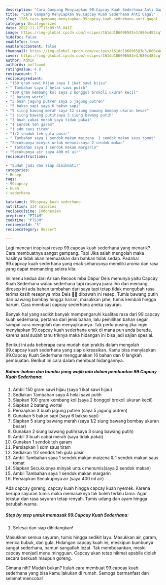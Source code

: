 ```yaml
---
description: "Cara Gampang Menyiapkan 99.Capcay Kuah Sederhana Anti Gagal"
title: "Cara Gampang Menyiapkan 99.Capcay Kuah Sederhana Anti Gagal"
slug: 1265-cara-gampang-menyiapkan-99capcay-kuah-sederhana-anti-gagal
category: Uncategorized
date: 2022-11-17T13:09:35.841Z
image: https://img-global.cpcdn.com/recipes/161dd186096583e3/680x482cq70/99capcay-kuah-sederhana-foto-resep-utama.jpg
hideToc: false
enableToc: true
enableTocContent: false
thumbnail: https://img-global.cpcdn.com/recipes/161dd186096583e3/680x482cq70/99capcay-kuah-sederhana-foto-resep-utama.jpg
cover: https://img-global.cpcdn.com/recipes/161dd186096583e3/680x482cq70/99capcay-kuah-sederhana-foto-resep-utama.jpg
author: Admin
authorAv: notfound
ratingvalue: 4.8
reviewcount: 7
recipeingredient:
- "150 gram sawi hijau saya 1 ikat sawi hijau"
- " Tambahan saya 4 helai sawi putih"
- "100 gram kembang kol saya 2 bonggol brokoli ukuran kecil"
- "2 batang wortel"
- "3 buah jagung putren saya 5 jagung putren"
- "5 bakso sapi saya 6 bakso sapi"
- "5 siung bawang merah saya 12 siung bawang bombay ukuran besar"
- "2 siung bawang putihsaya 3 siung bawang putih"
- "3 buah cabai merah saya tidak pakai"
- "1 sendok teh garam"
- "1 sdm saus tiram"
- "1/2 sendok teh gula pasir"
- " Tambahan saya 1 sendok makan maizena  1 sendok makan saus tomat"
- "Secukupnya minyak untuk menumissaya 2 sendok makan"
- " Tambahan saya 1 sendok makan margarin"
- "Secukupnya air saya 400 ml air"
recipeinstructions:

- "Sudah jadi dan siap dinikmati!"
categories:
- Resep
tags:
- 99capcay
- kuah
- sederhana

katakunci: 99capcay kuah sederhana 
nutrition: 134 calories
recipecuisine: Indonesian
preptime: "PT14M"
cooktime: "PT53M"
recipeyield: "3"
recipecategory: Dessert

---
```



Lagi mencari inspirasi resep 99.capcay kuah sederhana yang menarik? Cara membuatnya sangat gampang. Tapi Jika salah mengolah maka hasilnya tidak akan memuaskan dan bahkan tidak sedap. Padahal 99.capcay kuah sederhana yang enak seharusnya memiliki aroma dan rasa yang dapat memancing selera kita.


Ini menu kedua dari Arisan Recook mba Dapur Deis menunya yaitu Capcay Kuah Sederhana walau sederhana tapi rasanya juara lho dan memang diresep ini ada bahan tambahan dari saya tapi tetap tidak mengubah rasa terima kasih resepnya mba Deis 🙏🥰 dibawah ini resep. Tumis bawang putih dan bawang bombay hingga harum, masukkan jahe, tumis kembali hingga harum. Cara membuat capcay sederhana aneka sayuran.

Banyak hal yang sedikit banyak mempengaruhi kualitas rasa dari 99.capcay kuah sederhana, pertama dari jenis bahan, lalu pemilihan bahan segar sampai cara mengolah dan menyajikannya. Tak perlu pusing jika ingin menyiapkan 99.capcay kuah sederhana enak di mana pun anda berada, karena asal sudah tahu triknya maka hidangan ini bisa jadi sajian spesial.


Berikut ini ada beberapa cara mudah dan praktis dalam mengolah 99.capcay kuah sederhana yang siap dikreasikan. Kamu bisa menyiapkan 99.Capcay Kuah Sederhana menggunakan 16 bahan dan 0 langkah pembuatan. Berikut ini cara dalam membuat hidangannya.

<!--inarticleads1-->

##### Bahan-bahan dan bumbu yang wajib ada dalam pembuatan 99.Capcay Kuah Sederhana:

1. Ambil 150 gram sawi hijau (saya 1 ikat sawi hijau)
1. Sediakan  Tambahan saya 4 helai sawi putih
1. Siapkan 100 gram kembang kol (saya 2 bonggol brokoli ukuran kecil)
1. Siapkan 2 batang wortel
1. Persiapkan 3 buah jagung putren (saya 5 jagung putren)
1. Gunakan 5 bakso sapi (saya 6 bakso sapi)
1. Siapkan 5 siung bawang merah (saya 1/2 siung bawang bombay ukuran besar)
1. Gunakan 2 siung bawang putih(saya 3 siung bawang putih)
1. Ambil 3 buah cabai merah (saya tidak pakai)
1. Gunakan 1 sendok teh garam
1. Persiapkan 1 sdm saus tiram
1. Sediakan 1/2 sendok teh gula pasir
1. Ambil  Tambahan saya 1 sendok makan maizena &amp; 1 sendok makan saus tomat
1. Siapkan Secukupnya minyak untuk menumis(saya 2 sendok makan)
1. Ambil  Tambahan saya 1 sendok makan margarin
1. Persiapkan Secukupnya air (saya 400 ml air)


Ada capcay goreng, capcay kuah hingga capcay kuah nyemek. Karena berupa sayuran tumis maka memasaknya tak boleh terlalu lama. Agar tekstur dan rasa sayuran tetap renyah. Tumis udang dan ayam hingga berubah warna. 

<!--inarticleads2-->

##### Step by step untuk memasak 99.Capcay Kuah Sederhana:


1. Selesai dan siap dihidangkan!

Masukkan semua sayuran, tumis hingga sedikit layu. Masukkan air, garam, merica bubuk, dan gula. Hidangan capcay kuah ini, meskipun bumbunya sangat sederhana, namun sangatlah lezat. Tak membosankan, meski capcay menjadi menu mingguan. Capcay akan tetap nikmat apabila diolah secara berkuah maupun goreng. 

Gimana nih? Mudah bukan? Itulah cara membuat 99.capcay kuah sederhana yang bisa kamu lakukan di rumah. Semoga bermanfaat dan selamat mencoba!
